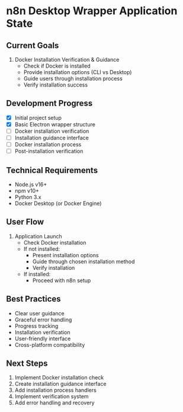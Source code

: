 # n8n Desktop Wrapper Application State

## Current Goals
1. Docker Installation Verification & Guidance
   - Check if Docker is installed
   - Provide installation options (CLI vs Desktop)
   - Guide users through installation process
   - Verify installation success

## Development Progress
- [x] Initial project setup
- [x] Basic Electron wrapper structure
- [ ] Docker installation verification
- [ ] Installation guidance interface
- [ ] Docker installation process
- [ ] Post-installation verification

## Technical Requirements
- Node.js v16+
- npm v10+
- Python 3.x
- Docker Desktop (or Docker Engine)

## User Flow
1. Application Launch
   - Check Docker installation
   - If not installed:
     - Present installation options
     - Guide through chosen installation method
     - Verify installation
   - If installed:
     - Proceed with n8n setup

## Best Practices
- Clear user guidance
- Graceful error handling
- Progress tracking
- Installation verification
- User-friendly interface
- Cross-platform compatibility

## Next Steps
1. Implement Docker installation check
2. Create installation guidance interface
3. Add installation process handlers
4. Implement verification system
5. Add error handling and recovery 